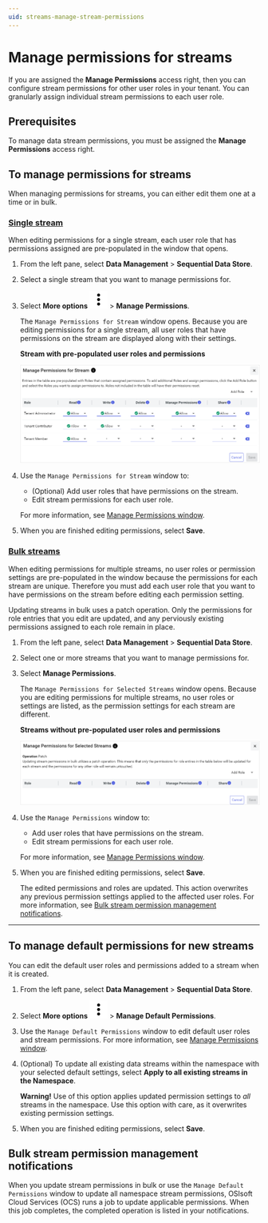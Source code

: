 ```yaml
---
uid: streams-manage-stream-permissions
---
```


# Manage permissions for streams

If you are assigned the **Manage Permissions** access right, then you can configure stream permissions for other user roles in your tenant. You can granularly assign individual stream permissions to each user role.

## Prerequisites

To manage data stream permissions, you must be assigned the **Manage Permissions** access right.

## To manage permissions for streams

When managing permissions for streams, you can either edit them one at a time or in bulk.

### [Single stream](#tab/tabid-1)

When editing permissions for a single stream, each user role that has permissions assigned are pre-populated in the window that opens.

1. From the left pane, select **Data Management** > **Sequential Data Store**.

1. Select a single stream that you want to manage permissions for.

1. Select **More options** ![More options icon](../../../_icons/default/dots-vertical.svg) > **Manage Permissions**.  

    The `Manage Permissions for Stream` window opens. Because you are editing permissions for a single stream, all user roles that have permissions on the stream are displayed along with their settings.

    **Stream with pre-populated user roles and permissions**

    ![Manage Permissions for Stream](../images/manage-stream-permissions-single-stream.png)

1. Use the `Manage Permissions for Stream` window to:

    - (Optional) Add user roles that have permissions on the stream.
    - Edit stream permissions for each user role.

    For more information, see [Manage Permissions window](xref:permissions-management#manage-permissions-window).

1. When you are finished editing permissions, select **Save**.

### [Bulk streams](#tab/tabid-2)

When editing permissions for multiple streams, no user roles or permission settings are pre-populated in the window because the permissions for each stream are unique. Therefore you must add each user role that you want to have permissions on the stream before editing each permission setting.

Updating streams in bulk uses a patch operation. Only the permissions for role entries that you edit are updated, and any perviously existing permissions assigned to each role remain in place.

1. From the left pane, select **Data Management** > **Sequential Data Store**.

1. Select one or more streams that you want to manage permissions for.

1. Select **Manage Permissions**.

    The `Manage Permissions for Selected Streams` window opens. Because you are editing permissions for multiple streams, no user roles or settings are listed, as the permission settings for each stream are different.
    
    **Streams without pre-populated user roles and permissions**
    
    ![Manage Permissions for Selected Streams](../images/manage-stream-permissions-bulk.png)

1. Use the `Manage Permissions` window to:

    - Add user roles that have permissions on the stream.
    - Edit stream permissions for each user role.

    For more information, see [Manage Permissions window](xref:permissions-management#manage-permissions-window).

1. When you are finished editing permissions, select **Save**.

    The edited permissions and roles are updated. This action overwrites any previous permission settings applied to the affected user roles. For more information, see [Bulk stream permission management notifications](#bulk-stream-permission-management-notifications).

***

## To manage default permissions for new streams

You can edit the default user roles and permissions added to a stream when it is created.

1. From the left pane, select **Data Management** > **Sequential Data Store**.

1. Select **More options** ![More options icon](../../../_icons/default/dots-vertical.svg) > **Manage Default Permissions**.

1. Use the `Manage Default Permissions` window to edit default user roles and stream permissions. For more information, see [Manage Permissions window](xref:permissions-management#manage-permissions-window).

1. (Optional) To update all existing data streams within the namespace with your selected default settings, select **Apply to all existing streams in the Namespace**.

	**Warning!** Use of this option applies updated permission settings to *all* streams in the namespace. Use this option with care, as it overwrites existing permission settings.

1. When you are finished editing permissions, select **Save**.

## Bulk stream permission management notifications

When you update stream permissions in bulk or use the `Manage Default Permissions` window to update all namespace stream permissions, OSIsoft Cloud Services (OCS) runs a job to update applicable permissions. When this job completes, the completed operation is listed in your notifications. 
